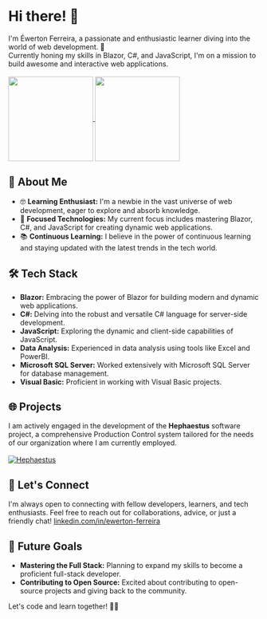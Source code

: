 # Hi there! 👋
I'm Éwerton Ferreira, a passionate and enthusiastic learner diving into the world of web development. 🚀<br>
Currently honing my skills in Blazor, C#, and JavaScript, I'm on a mission to build awesome and interactive web applications.<br><br>
<a href="https://github.com/thewerthon?tab=repositories">
  <img height=170 align="center" src="https://github-readme-stats.vercel.app/api?username=thewerthon&hide=contribs&show_icons=true&bg_color=00000000" />
</a>
<a href="https://github.com/thewerthon?tab=repositories">
  <img height=170 align="center" src="https://github-readme-stats.vercel.app/api/top-langs/?username=thewerthon&layout=compact&langs_count=8&bg_color=00000000" />
</a>

## 🌱 About Me
- 🤓 **Learning Enthusiast:** I'm a newbie in the vast universe of web development, eager to explore and absorb knowledge.
- 🚀 **Focused Technologies:** My current focus includes mastering Blazor, C#, and JavaScript for creating dynamic web applications.
- 📚 **Continuous Learning:** I believe in the power of continuous learning and staying updated with the latest trends in the tech world.

## 🛠️ Tech Stack
- **Blazor:** Embracing the power of Blazor for building modern and dynamic web applications.
- **C#:** Delving into the robust and versatile C# language for server-side development.
- **JavaScript:** Exploring the dynamic and client-side capabilities of JavaScript.
- **Data Analysis:** Experienced in data analysis using tools like Excel and PowerBI.
- **Microsoft SQL Server:** Worked extensively with Microsoft SQL Server for database management.
- **Visual Basic:** Proficient in working with Visual Basic projects.

## 🌐 Projects
I am actively engaged in the development of the **Hephaestus** software project, a comprehensive Production Control system tailored for the needs of our organization where I am currently employed.<br><br>
[![Hephaestus](https://github-readme-stats.vercel.app/api/pin/?username=thewerthon&repo=hephaestus&bg_color=00000000)](https://github.com/thewerthon/Hephaestus)

## 🤝 Let's Connect
I'm always open to connecting with fellow developers, learners, and tech enthusiasts. Feel free to reach out for collaborations, advice, or just a friendly chat!
[linkedin.com/in/ewerton-ferreira](https://www.linkedin.com/in/ewerton-ferreira)

## 🚀 Future Goals
- **Mastering the Full Stack:** Planning to expand my skills to become a proficient full-stack developer.
- **Contributing to Open Source:** Excited about contributing to open-source projects and giving back to the community.

Let's code and learn together! 🚀✨
